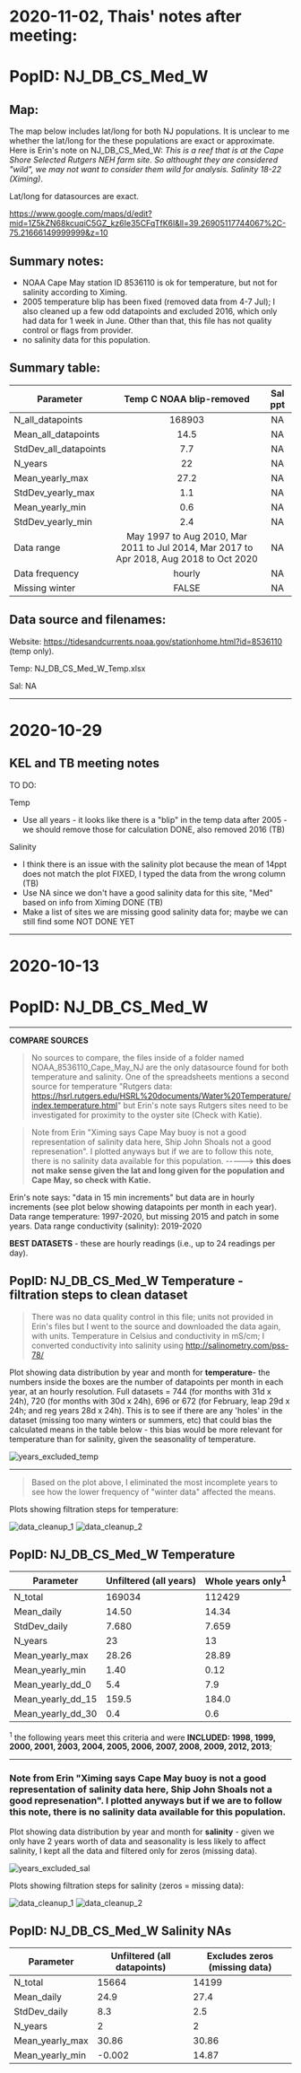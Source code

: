# 2020-11-02, Thais' notes after meeting:

# PopID: NJ_DB_CS_Med_W

## Map:

The map below includes lat/long for both NJ populations. It is unclear to me whether the lat/long for the these populations are exact or approximate. Here is Erin's note on NJ_DB_CS_Med_W: *This is a reef that is at the Cape Shore Selected Rutgers NEH farm site. So althought they are considered "wild", we may not want to consider them wild for analysis. Salinity 18-22 (Ximing)*. 

Lat/long for datasources are exact.

https://www.google.com/maps/d/edit?mid=1Z5kZN68kcuqiC5GZ_kz6Ie35CFqTfK6l&ll=39.26905117744067%2C-75.21666149999999&z=10

## Summary notes:

- NOAA Cape May station ID 8536110 is ok for temperature, but not for salinity according to Ximing.
- 2005 temperature blip has been fixed (removed data from 4-7 Jul); I also cleaned up a few odd datapoints and excluded 2016, which only had data for 1 week in June. Other than that, this file has not quality control or flags from provider.
- no salinity data for this population.

## Summary table:

| Parameter             | Temp C NOAA blip-removed  |          Sal ppt           |
| ----------------------| :-----------------------: | :------------------------: |
| N_all_datapoints      |           168903          |             NA             |
| Mean_all_datapoints   |            14.5           |             NA             |
| StdDev_all_datapoints |             7.7           |             NA             |
| N_years               |             22            |             NA             |
| Mean_yearly_max       |             27.2          |             NA             |
| StdDev_yearly_max     |             1.1           |             NA             |
| Mean_yearly_min       |             0.6           |             NA             |
| StdDev_yearly_min     |             2.4           |             NA             |
| Data range            |May 1997 to Aug 2010, Mar 2011 to Jul 2014, Mar 2017 to Apr 2018, Aug 2018 to Oct 2020|    NA    |
| Data frequency        |            hourly         |             NA             |
| Missing winter        |            FALSE          |             NA             |


## Data source and filenames:

Website: https://tidesandcurrents.noaa.gov/stationhome.html?id=8536110 (temp only).

Temp: NJ_DB_CS_Med_W_Temp.xlsx

Sal: NA

---
# 2020-10-29

## KEL and TB meeting notes

TO DO:

Temp
- Use all years - it looks like there is a "blip" in the temp data after 2005 - we should remove those for calculation DONE, also removed 2016 (TB)

Salinity
- I think there is an issue with the salinity plot because the mean of 14ppt does not match the plot FIXED, I typed the data from the wrong column (TB)
- Use NA since we don't have a good salinity data for this site, "Med" based on info from Ximing DONE (TB)
- Make a list of sites we are missing good salinity data for; maybe we can still find some NOT DONE YET

---

# 2020-10-13

# PopID: NJ_DB_CS_Med_W
---

**COMPARE SOURCES**

> No sources to compare, the files inside of a folder named NOAA_8536110_Cape_May_NJ are the only datasource found for both temperature and salinity. One of the spreadsheets mentions a second source for temperature "Rutgers data: https://hsrl.rutgers.edu/HSRL%20documents/Water%20Temperature/index.temperature.html" but Erin's note says Rutgers sites need to be investigated for proximity to the oyster site (Check with Katie).

> Note from Erin "Ximing says Cape May buoy is not a good representation of salinity data here, Ship John Shoals not a good represenation". I plotted anyways but if we are to follow this note, there is no salinity data available for this population. -----> **this does not make sense given the lat and long given for the population and Cape May, so check with Katie.**

Erin's note says: "data in 15 min increments" but data are in hourly increments (see plot below showing datapoints per month in each year).
Data range temperature: 1997-2020, but missing 2015 and patch in some years.
Data range conductivity (salinity): 2019-2020


**BEST DATASETS** - these are hourly readings (i.e., up to 24 readings per day).

## PopID: NJ_DB_CS_Med_W Temperature - filtration steps to clean dataset

> There was no data quality control in this file; units not provided in Erin's files but I went to the source and downloaded the data again, with units.
> Temperature in Celsius and conductivity in mS/cm; I converted conductivity into salinity using http://salinometry.com/pss-78/

Plot showing data distribution by year and month for **temperature**- the numbers inside the boxes are the number of datapoints per month in each year, at an hourly resolution. Full datasets = 744 (for months with 31d x 24h), 720 (for months with 30d x 24h), 696 or 672 (for February, leap 29d x 24h; and reg years 28d x 24h). This is to see if there are any 'holes' in the dataset (missing too many winters or summers, etc) that could bias the calculated means in the table below - this bias would be more relevant for temperature than for salinity, given the seasonality of temperature. 

![years_excluded_temp](../img/NJ_DB_CS_Med_W_by_mo_yr_temp.PNG)

---

> Based on the plot above, I eliminated the most incomplete years to see how the lower frequency of "winter data" affected the means.

Plots showing filtration steps for temperature:

![data_cleanup_1](../img/NJ_DB_CS_Med_W_temp_step1_unfiltered.PNG)
![data_cleanup_2](../img/NJ_DB_CS_Med_W_temp_step2_wholeyears.PNG)


## PopID: NJ_DB_CS_Med_W Temperature

| Parameter         | Unfiltered (all years) | Whole years only<sup>1<sup/> | 
| ------------------| ---------------------- | ---------------------------- | 
| N_total           |       169034           |            112429            |     
| Mean_daily        |        14.50           |              14.34           |      
| StdDev_daily      |         7.680          |               7.659          |        
| N_years           |          23            |                 13           |        
| Mean_yearly_max   |          28.26         |                 28.89        |        
| Mean_yearly_min   |         1.40           |                0.12          |       
| Mean_yearly_dd_0  |         5.4            |                 7.9          |        
| Mean_yearly_dd_15 |          159.5         |                 184.0        |          
| Mean_yearly_dd_30 |          0.4          |                  0.6          | 

<sup>1</sup> the following years meet this criteria and were **INCLUDED: 1998, 1999, 2000, 2001, 2003, 2004, 2005, 2006, 2007, 2008, 2009, 2012, 2013**;

---

### Note from Erin "Ximing says Cape May buoy is not a good representation of salinity data here, Ship John Shoals not a good represenation". I plotted anyways but if we are to follow this note, there is no salinity data available for this population.

Plot showing data distribution by year and month for **salinity** - given we only have 2 years worth of data and seasonality is less likely to affect salinity, I kept all the data and filtered only for zeros (missing data).

![years_excluded_sal](../img/NJ_DB_CS_Med_W_by_mo_yr_sal.PNG)

Plots showing filtration steps for salinity (zeros = missing data):

![data_cleanup_1](../img/NJ_DB_CS_Med_W_sal_step1_unfiltered.PNG)
![data_cleanup_2](../img/NJ_DB_CS_Med_W_sal_step2_excl_zeros.PNG)




## PopID: NJ_DB_CS_Med_W Salinity NAs 

| Parameter         | Unfiltered (all datapoints) | Excludes zeros (missing data) | 
| ------------------| --------------------------- | ----------------------------- | 
| N_total           |       15664                 |      14199                    |     
| Mean_daily        |          24.9              |         27.4               |      
| StdDev_daily      |            8.3            |           2.5               |        
| N_years           |          2                  |                 2             |        
| Mean_yearly_max   |         30.86               |                 30.86         |        
| Mean_yearly_min   |         -0.002              |                14.87          |   

